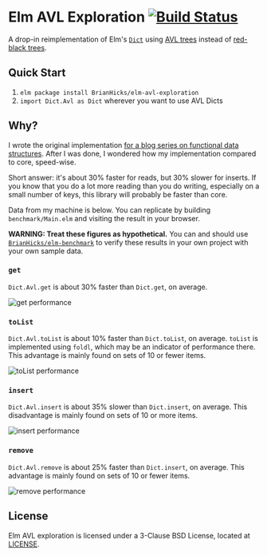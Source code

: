 # Elm AVL Exploration [![Build Status](https://travis-ci.org/BrianHicks/elm-avl-exploration.svg?branch=master)](https://travis-ci.org/BrianHicks/elm-avl-exploration)

A drop-in reimplementation of Elm's [`Dict`](http://package.elm-lang.org/packages/elm-lang/core/latest/Dict) using [AVL trees](https://en.wikipedia.org/wiki/AVL_tree) instead of [red-black trees](https://en.wikipedia.org/wiki/Red%E2%80%93black_tree).

## Quick Start

1. `elm package install BrianHicks/elm-avl-exploration`
2. `import Dict.Avl as Dict` wherever you want to use AVL Dicts

## Why?

I wrote the original implementation [for a blog series on functional data structures](https://www.brianthicks.com/post/2016/11/13/functional-sets-part-1-construction/).
After I was done, I wondered how my implementation compared to core, speed-wise.

Short answer: it's about 30% faster for reads, but 30% slower for inserts.
If you know that you do a lot more reading than you do writing, especially on a small number of keys, this library will probably be faster than core.

Data from my machine is below. You can replicate by building `benchmark/Main.elm` and visiting the result in your browser.

**WARNING: Treat these figures as hypothetical.**
You can and should use [`BrianHicks/elm-benchmark`](https://github.com/BrianHicks/elm-benchmark) to verify these results in your own project with your own sample data.

### `get`

`Dict.Avl.get` is about 30% faster than `Dict.get`, on average.

![get performance](docs/get-performance.png)

### `toList`

`Dict.Avl.toList` is about 10% faster than `Dict.toList`, on average.
`toList` is implemented using `foldl`, which may be an indicator of performance there.
This advantage is mainly found on sets of 10 or fewer items.

![toList performance](docs/toList-performance.png)

### `insert`

`Dict.Avl.insert` is about 35% slower than `Dict.insert`, on average.
This disadvantage is mainly found on sets of 10 or more items.

![insert performance](docs/insert-performance.png)

### `remove`

`Dict.Avl.remove` is about 25% faster than `Dict.insert`, on average.
This advantage is mainly found on sets of 10 or fewer items.

![remove performance](docs/remove-performance.png)

## License

Elm AVL exploration is licensed under a 3-Clause BSD License, located at [LICENSE](LICENSE).
